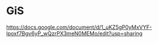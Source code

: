 # GiS

https://docs.google.com/document/d/1_uKZ5gP0yMxVYF-lpoxf7Bgv6yP_wQzrPX3meN0MEMo/edit?usp=sharing
